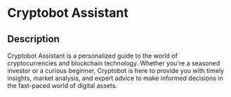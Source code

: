 # Cryptobot Assistant

## Description
Cryptobot Assistant is a personalized guide to the world of cryptocurrencies and blockchain technology. Whether you're a seasoned investor or a curious beginner, Cryptobot is here to provide you with timely insights, market analysis, and expert advice to make informed decisions in the fast-paced world of digital assets.

